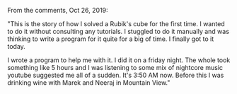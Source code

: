 From the comments, Oct 26, 2019:

"This is the story of how I solved a Rubik's cube for the first time. I wanted to do it without consulting
 any tutorials. I stuggled to do it manually and was thinking to write a program for it quite for a big 
  of time. I finally got to it today.
 
 I wrote a program to help me with it. I did it on a friday night. The whole took something like
 5 hours and I was listening to some mix of nightcore music youtube suggested me all of a sudden.
  It's 3:50 AM now. Before this I was drinking wine with Marek and Neeraj in Mountain View."
